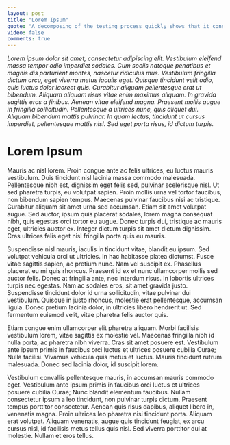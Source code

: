 ```yaml
---
layout: post
title: "Lorem Ipsum"
quote: "A decomposing of the testing process quickly shows that it consists of two components. First a specification is formulated, which is later verified."
video: false
comments: true
---
```

_Lorem ipsum dolor sit amet, consectetur adipiscing elit. Vestibulum eleifend massa tempor odio imperdiet sodales. Cum sociis natoque penatibus et magnis dis parturient montes, nascetur ridiculus mus. Vestibulum fringilla dictum arcu, eget viverra metus iaculis eget. Quisque tincidunt velit odio, quis luctus dolor laoreet quis. Curabitur aliquam pellentesque erat ut bibendum. Aliquam aliquam risus vitae enim maximus aliquam. In gravida sagittis eros a finibus. Aenean vitae eleifend magna. Praesent mollis augue in fringilla sollicitudin. Pellentesque a ultrices nunc, quis aliquet dui. Aliquam bibendum mattis pulvinar. In quam lectus, tincidunt ut cursus imperdiet, pellentesque mattis nisl. Sed eget porta risus, id dictum turpis._

# Lorem Ipsum
Mauris ac nisl lorem. Proin congue ante ac felis ultrices, eu luctus mauris vestibulum. Duis tincidunt nisl lacinia massa commodo malesuada. Pellentesque nibh est, dignissim eget felis sed, pulvinar scelerisque nisl. Ut sed pharetra turpis, eu volutpat sapien. Proin mollis urna vel tortor faucibus, non bibendum sapien tempus. Maecenas pulvinar faucibus nisi ac tristique. Curabitur aliquam sit amet urna sed accumsan. Etiam sit amet volutpat augue. Sed auctor, ipsum quis placerat sodales, lorem magna consequat nibh, quis egestas orci tortor eu augue. Donec turpis dui, tristique ac mauris eget, ultricies auctor ex. Integer dictum turpis sit amet dictum dignissim. Cras ultrices felis eget nisl fringilla porta quis eu mauris.

Suspendisse nisl mauris, iaculis in tincidunt vitae, blandit eu ipsum. Sed volutpat vehicula orci ut ultricies. In hac habitasse platea dictumst. Fusce vitae sagittis sapien, ac pretium nunc. Nam vel suscipit ex. Phasellus placerat eu mi quis rhoncus. Praesent id ex et nunc ullamcorper mollis sed auctor felis. Donec at fringilla ante, nec interdum risus. In lobortis ultrices turpis nec egestas. Nam ac sodales eros, sit amet gravida justo. Suspendisse tincidunt dolor id urna sollicitudin, vitae pulvinar dui vestibulum. Quisque in justo rhoncus, molestie erat pellentesque, accumsan ligula. Donec pretium lacinia dolor, in ultricies libero hendrerit ut. Sed fermentum euismod velit, vitae pharetra felis auctor quis.

Etiam congue enim ullamcorper elit pharetra aliquam. Morbi facilisis vestibulum lorem, vitae sagittis ex molestie vel. Maecenas fringilla nibh id nulla porta, ac pharetra nibh viverra. Cras sit amet posuere est. Vestibulum ante ipsum primis in faucibus orci luctus et ultrices posuere cubilia Curae; Nulla facilisi. Vivamus vehicula quis metus et luctus. Mauris tincidunt rutrum malesuada. Donec sed lacinia dolor, id suscipit lorem.

Vestibulum convallis pellentesque mauris, in accumsan mauris commodo eget. Vestibulum ante ipsum primis in faucibus orci luctus et ultrices posuere cubilia Curae; Nunc blandit elementum faucibus. Nullam consectetur ipsum a leo tincidunt, non pulvinar turpis dictum. Praesent tempus porttitor consectetur. Aenean quis risus dapibus, aliquet libero in, venenatis magna. Proin ultrices leo pharetra nisi tincidunt porta. Aliquam erat volutpat. Aliquam venenatis, augue quis tincidunt feugiat, ex arcu cursus nisl, id facilisis metus tellus quis nisl. Sed viverra porttitor dui at molestie. Nullam et eros tellus.
